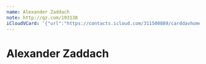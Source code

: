 ```yaml
---
name: Alexander Zaddach
note: http://qz.com/193138
iCloudVCard: '{"url":"https://contacts.icloud.com/311500889/carddavhome/card/YzZmYWQ5MGQtMjVhNS00YjZiLWI4MjItZjk4YzkzYzg2M2E0.vcf","etag":"\"kmfhelbr\"","data":"BEGIN:VCARD\r\nVERSION:3.0\r\nFN:\r\nN:Zaddach;Alexander;;;\r\nUID:c6fad90d-25a5-4b6b-b822-f98c93c863a4\r\nPRODID:ez-vcard 0.9.13-fc\r\nREV:2025-04-03T22:06:30Z\r\nORG:;\r\nNOTE:http://qz.com/193138\r\nPHOTO;VALUE=uri:https://gateway.icloud.com/contacts/311500889/ck/card/72ebe\r\n 6e5ec5d32cbed9637d613e8df65\r\nEND:VCARD"}'
---
```

# Alexander Zaddach